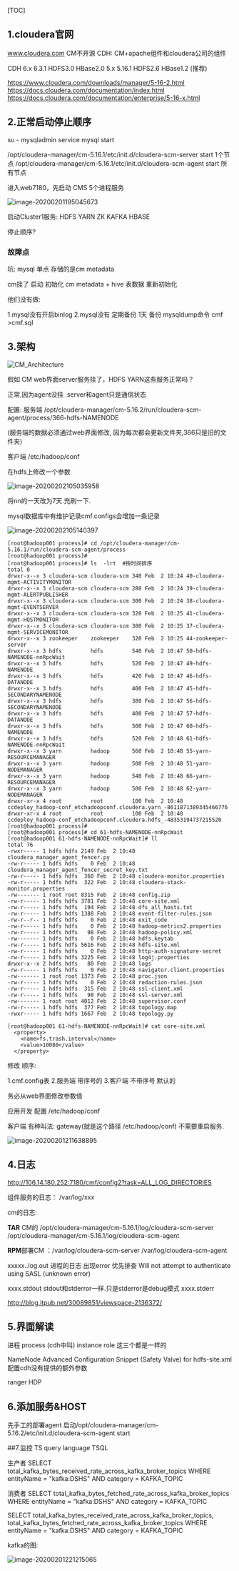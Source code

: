 [TOC]

## 1.cloudera官网

www.cloudera.com  CM不开源  CDH: CM+apache组件和cloudera公司的组件

CDH    6.x 6.3.1   HDFS3.0 HBase2.0
    		5.x 5.16.1  HDFS2.6 HBase1.2 (推荐)



https://www.cloudera.com/downloads/manager/5-16-2.html
https://docs.cloudera.com/documentation/index.html
https://docs.cloudera.com/documentation/enterprise/5-16-x.html



## 2.正常启动停止顺序

su - mysqladmin
service mysql start

/opt/cloudera-manager/cm-5.16.1/etc/init.d/cloudera-scm-server start 1个节点
/opt/cloudera-manager/cm-5.16.1/etc/init.d/cloudera-scm-agent start 所有节点

进入web7180，先启动 CMS 5个进程服务

![image-20200201195045673](assets/image-20200201195045673.png)



 启动Cluster1服务: HDFS YARN ZK KAFKA HBASE



停止顺序?



### 故障点

坑: mysql 单点 	存储的是cm metadata 

cm挂了 启动 初始化  cm metadata + hive 表数据 重新初始化



他们没有做:

1.mysql没有开启binlog
2.mysql没有 定期备份 1天 
备份 mysqldump命令    cmf >cmf.sql 



## 3.架构

![CM_Architecture](assets/CM_Architecture.png)



假如 CM web界面server服务挂了，HDFS YARN这些服务正常吗？

正常,因为agent没挂 .server和agent只是通信状态



配置:
服务端   /opt/cloudera-manager/cm-5.16.2/run/cloudera-scm-agent/process/366-hdfs-NAMENODE

(服务端的数据必须通过web界面修改, 因为每次都会更新文件夹,366只是旧的文件夹)

客户端   /etc/hadoop/conf



在hdfs上修改一个参数

![image-20200202105035958](assets/image-20200202105035958.png)

将nn的一天改为7天.充刷一下.

mysql数据库中有维护记录cmf.configs会增加一条记录

![image-20200202105140397](assets/image-20200202105140397.png)



```
[root@hadoop001 process]# cd /opt/cloudera-manager/cm-5.16.1/run/cloudera-scm-agent/process
[root@hadoop001 process]# 
[root@hadoop001 process]# ls  -lrt  #按时间排序
total 0
drwxr-x--x 3 cloudera-scm cloudera-scm 340 Feb  2 10:24 40-cloudera-mgmt-ACTIVITYMONITOR
drwxr-x--x 3 cloudera-scm cloudera-scm 280 Feb  2 10:24 39-cloudera-mgmt-ALERTPUBLISHER
drwxr-x--x 3 cloudera-scm cloudera-scm 300 Feb  2 10:24 38-cloudera-mgmt-EVENTSERVER
drwxr-x--x 3 cloudera-scm cloudera-scm 320 Feb  2 10:25 41-cloudera-mgmt-HOSTMONITOR
drwxr-x--x 3 cloudera-scm cloudera-scm 380 Feb  2 10:25 37-cloudera-mgmt-SERVICEMONITOR
drwxr-x--x 3 zookeeper    zookeeper    320 Feb  2 10:25 44-zookeeper-server
drwxr-x--x 3 hdfs         hdfs         540 Feb  2 10:47 50-hdfs-NAMENODE-nnRpcWait
drwxr-x--x 3 hdfs         hdfs         520 Feb  2 10:47 49-hdfs-NAMENODE
drwxr-x--x 3 hdfs         hdfs         420 Feb  2 10:47 46-hdfs-DATANODE
drwxr-x--x 3 hdfs         hdfs         400 Feb  2 10:47 45-hdfs-SECONDARYNAMENODE
drwxr-x--x 3 hdfs         hdfs         380 Feb  2 10:47 56-hdfs-SECONDARYNAMENODE
drwxr-x--x 3 hdfs         hdfs         400 Feb  2 10:47 57-hdfs-DATANODE
drwxr-x--x 3 hdfs         hdfs         500 Feb  2 10:47 60-hdfs-NAMENODE
drwxr-x--x 3 hdfs         hdfs         520 Feb  2 10:48 61-hdfs-NAMENODE-nnRpcWait
drwxr-x--x 3 yarn         hadoop       560 Feb  2 10:48 55-yarn-RESOURCEMANAGER
drwxr-x--x 3 yarn         hadoop       500 Feb  2 10:48 51-yarn-NODEMANAGER
drwxr-x--x 3 yarn         hadoop       540 Feb  2 10:48 66-yarn-RESOURCEMANAGER
drwxr-x--x 3 yarn         hadoop       500 Feb  2 10:48 62-yarn-NODEMANAGER
drwxr-xr-x 4 root         root         100 Feb  2 10:48 ccdeploy_hadoop-conf_etchadoopconf.cloudera.yarn_-8611871389345466776
drwxr-xr-x 4 root         root         100 Feb  2 10:48 ccdeploy_hadoop-conf_etchadoopconf.cloudera.hdfs_-48353194737215520
[root@hadoop001 process]# 
[root@hadoop001 process]# cd 61-hdfs-NAMENODE-nnRpcWait
[root@hadoop001 61-hdfs-NAMENODE-nnRpcWait]# ll
total 76
-rwxr----- 1 hdfs hdfs 2149 Feb  2 10:48 cloudera_manager_agent_fencer.py
-rw-r----- 1 hdfs hdfs    0 Feb  2 10:48 cloudera_manager_agent_fencer_secret_key.txt
-rw-r----- 1 hdfs hdfs  360 Feb  2 10:48 cloudera-monitor.properties
-rw-r----- 1 hdfs hdfs  322 Feb  2 10:48 cloudera-stack-monitor.properties
-rw------- 1 root root 8315 Feb  2 10:48 config.zip
-rw-r----- 1 hdfs hdfs 3781 Feb  2 10:48 core-site.xml
-rw-r----- 1 hdfs hdfs  194 Feb  2 10:48 dfs_all_hosts.txt
-rw-r----- 1 hdfs hdfs 1388 Feb  2 10:48 event-filter-rules.json
-rw-r--r-- 1 hdfs hdfs    0 Feb  2 10:48 exit_code
-rw-r----- 1 hdfs hdfs    0 Feb  2 10:48 hadoop-metrics2.properties
-rw-r----- 1 hdfs hdfs   98 Feb  2 10:48 hadoop-policy.xml
-rw------- 1 hdfs hdfs    0 Feb  2 10:48 hdfs.keytab
-rw-r----- 1 hdfs hdfs 5616 Feb  2 10:48 hdfs-site.xml
-rw-r----- 1 hdfs hdfs    0 Feb  2 10:48 http-auth-signature-secret
-rw-r----- 1 hdfs hdfs 3225 Feb  2 10:48 log4j.properties
drwxr-x--x 2 hdfs hdfs   80 Feb  2 10:48 logs
-rw-r----- 1 hdfs hdfs    0 Feb  2 10:48 navigator.client.properties
-rw------- 1 root root 1373 Feb  2 10:48 proc.json
-rw-r----- 1 hdfs hdfs    0 Feb  2 10:48 redaction-rules.json
-rw-r----- 1 hdfs hdfs  315 Feb  2 10:48 ssl-client.xml
-rw-r----- 1 hdfs hdfs   98 Feb  2 10:48 ssl-server.xml
-rw------- 1 root root 4012 Feb  2 10:48 supervisor.conf
-rw-r----- 1 hdfs hdfs  377 Feb  2 10:48 topology.map
-rwxr----- 1 hdfs hdfs 1667 Feb  2 10:48 topology.py

[root@hadoop001 61-hdfs-NAMENODE-nnRpcWait]# cat core-site.xml 
  <property>
    <name>fs.trash.interval</name>
    <value>10080</value>
  </property>
```



修改 顺序:


1.cmf.config表
2.服务端 带序号的
3.客户端 不带序号 默认的

务必从web界面修改参数值 









应用开发 配置 /etc/hadoop/conf

客户端  有种叫法: gateway(就是这个路径 /etc/hadoop/conf)    不需要重启服务.



![image-20200201211638895](assets/image-20200201211638895.png)



## 4.日志
http://106.14.180.252:7180/cmf/config2?task=ALL_LOG_DIRECTORIES



组件服务的日志： /var/log/xxx

cm的日志:

**TAR** CM的 /opt/cloudera-manager/cm-5.16.1/log/cloudera-scm-server
     /opt/cloudera-manager/cm-5.16.1/log/cloudera-scm-agent

**RPM**部署CM ：/var/log/cloudera-scm-server 
            /var/log/cloudera-scm-agent

 

xxxxx..log.out  进程的日志  出现error  优先排查
Will not attempt to authenticate using SASL (unknown error)

xxxx.stdout     stdout和stderror一样.只是stderror是debug模式
xxxx.stderr

http://blog.itpub.net/30089851/viewspace-2136372/



## 5.界面解读

进程 process  (cdh中叫)  instance  role    这三个都是一样的 


NameNode Advanced Configuration Snippet (Safety Valve) for hdfs-site.xml  配置cdh没有提供的额外参数

ranger HDP



## 6.添加服务&HOST

先手工的部署agent 启动/opt/cloudera-manager/cm-5.16.2/etc/init.d/cloudera-scm-agent start



##7.监控
TS query language  TSQL

生产者
SELECT total_kafka_bytes_received_rate_across_kafka_broker_topics 
WHERE entityName = "kafka:DSHS" AND category = KAFKA_TOPIC

消费者
SELECT total_kafka_bytes_fetched_rate_across_kafka_broker_topics 
WHERE entityName = "kafka:DSHS" AND category = KAFKA_TOPIC

SELECT 
total_kafka_bytes_received_rate_across_kafka_broker_topics,
total_kafka_bytes_fetched_rate_across_kafka_broker_topics 
WHERE entityName = "kafka:DSHS" AND category = KAFKA_TOPIC



kafka的图:

![image-20200201221215065](assets/image-20200201221215065.png)